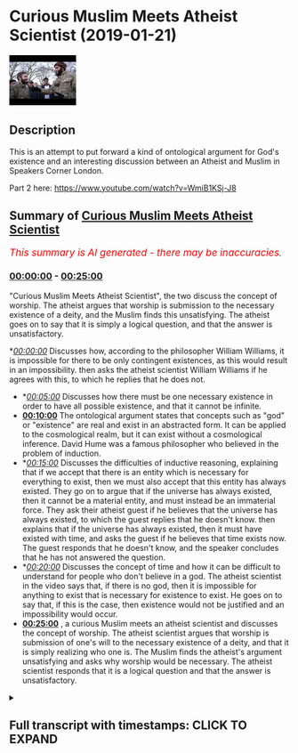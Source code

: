 # Curious Muslim Meets Atheist Scientist (2019-01-21)

![alt Curious Muslim Meets Atheist Scientist](37EY8TP7d3k.jpg "Curious Muslim Meets Atheist Scientist")

## Description

This is an attempt to put forward a kind of ontological argument for God's existence and an interesting discussion between an Atheist and  Muslim in Speakers Corner London. 

Part 2 here: https://www.youtube.com/watch?v=WmiB1KSj-J8

## Summary of [Curious Muslim Meets Atheist Scientist](https://www.youtube.com/watch?v=37EY8TP7d3k)


*<span style="color:red; font-size:125%">This summary is AI generated - there may be inaccuracies</span>. [](/)*

### [00:00:00](https://www.youtube.com/watch?v=37EY8TP7d3k&t=0) - [00:25:00](https://www.youtube.com/watch?v=37EY8TP7d3k&t=1500)

"Curious Muslim Meets Atheist Scientist", the two discuss the concept of worship. The atheist argues that worship is submission to the necessary existence of a deity, and the Muslim finds this unsatisfying. The atheist goes on to say that it is simply a logical question, and that the answer is unsatisfactory.

**[00:00:00](https://www.youtube.com/watch?v=37EY8TP7d3k&t=0)* Discusses how, according to the philosopher William Williams, it is impossible for there to be only contingent existences, as this would result in an impossibility.  then asks the atheist scientist William Williams if he agrees with this, to which he replies that he does not.
* **[00:05:00](https://www.youtube.com/watch?v=37EY8TP7d3k&t=300)* Discusses how there must be one necessary existence in order to have all possible existence, and that it cannot be infinite.
* **[00:10:00](https://www.youtube.com/watch?v=37EY8TP7d3k&t=600)** The ontological argument states that concepts such as "god" or "existence" are real and exist in an abstracted form. It can be applied to the cosmological realm, but it can exist without a cosmological inference. David Hume was a famous philosopher who believed in the problem of induction.
* **[00:15:00](https://www.youtube.com/watch?v=37EY8TP7d3k&t=900)* Discusses the difficulties of inductive reasoning, explaining that if we accept that there is an entity which is necessary for everything to exist, then we must also accept that this entity has always existed. They go on to argue that if the universe has always existed, then it cannot be a material entity, and must instead be an immaterial force. They ask their atheist guest if he believes that the universe has always existed, to which the guest replies that he doesn't know. then explains that if the universe has always existed, then it must have existed with time, and asks the guest if he believes that time exists now. The guest responds that he doesn't know, and the speaker concludes that he has not answered the question.
* **[00:20:00](https://www.youtube.com/watch?v=37EY8TP7d3k&t=1200)* Discusses the concept of time and how it can be difficult to understand for people who don't believe in a god. The atheist scientist in the video says that, if there is no god, then it is impossible for anything to exist that is necessary for existence to exist. He goes on to say that, if this is the case, then existence would not be justified and an impossibility would occur.
* **[00:25:00](https://www.youtube.com/watch?v=37EY8TP7d3k&t=1500)** , a curious Muslim meets an atheist scientist and discusses the concept of worship. The atheist scientist argues that worship is submission of one's will to the necessary existence of a deity, and that it is simply realizing who one is. The Muslim finds the atheist's argument unsatisfying and asks why worship would be necessary. The atheist scientist responds that it is a logical question and that the answer is unsatisfactory.

<details><summary><h2>Full transcript with timestamps: CLICK TO EXPAND</h2></summary>

[0:00:00](https://youtu.be/37EY8TP7d3k?t=0) so what's your background what's your  
[0:00:02](https://youtu.be/37EY8TP7d3k?t=2) name by the way yeah well uh william  
[0:00:04](https://youtu.be/37EY8TP7d3k?t=4) williams nice to meet you man all right  
[0:00:06](https://youtu.be/37EY8TP7d3k?t=6) so in this part of the world  
[0:00:07](https://youtu.be/37EY8TP7d3k?t=7) what's your background what do you  
[0:00:10](https://youtu.be/37EY8TP7d3k?t=10) believe i'm a biologist and i'm a  
[0:00:11](https://youtu.be/37EY8TP7d3k?t=11) skeptical i like him  
[0:00:13](https://youtu.be/37EY8TP7d3k?t=13) did you do biology  
[0:00:28](https://youtu.be/37EY8TP7d3k?t=28) that's the  
[0:00:32](https://youtu.be/37EY8TP7d3k?t=32) give me um a reason why you are  
[0:00:33](https://youtu.be/37EY8TP7d3k?t=33) fascinated with life because it's very  
[0:00:35](https://youtu.be/37EY8TP7d3k?t=35) difficult to explain  
[0:00:36](https://youtu.be/37EY8TP7d3k?t=36) are you from scotland yourself yeah the  
[0:00:39](https://youtu.be/37EY8TP7d3k?t=39) other side  
[0:00:40](https://youtu.be/37EY8TP7d3k?t=40) i am from scotland yes  
[0:00:51](https://youtu.be/37EY8TP7d3k?t=51) it's always interesting speaking to  
[0:00:52](https://youtu.be/37EY8TP7d3k?t=52) someone with expertise  
[0:01:08](https://youtu.be/37EY8TP7d3k?t=68) all right  
[0:01:15](https://youtu.be/37EY8TP7d3k?t=75) so william i want to ask you a question  
[0:01:19](https://youtu.be/37EY8TP7d3k?t=79) sure girlfriend what is your what's your  
[0:01:22](https://youtu.be/37EY8TP7d3k?t=82) thesis of how we got here not as  
[0:01:25](https://youtu.be/37EY8TP7d3k?t=85) biological entities  
[0:01:27](https://youtu.be/37EY8TP7d3k?t=87) but i'm speaking about the bigger  
[0:01:29](https://youtu.be/37EY8TP7d3k?t=89) picture what how do you explain it or  
[0:01:31](https://youtu.be/37EY8TP7d3k?t=91) what what's your  
[0:01:32](https://youtu.be/37EY8TP7d3k?t=92) understanding of it it's not it might  
[0:01:34](https://youtu.be/37EY8TP7d3k?t=94) not be as satisfying a conversation as  
[0:01:36](https://youtu.be/37EY8TP7d3k?t=96) you think it might be because  
[0:01:37](https://youtu.be/37EY8TP7d3k?t=97) generally my answer is i don't know  
[0:01:40](https://youtu.be/37EY8TP7d3k?t=100) which  
[0:01:40](https://youtu.be/37EY8TP7d3k?t=100) leaves a lot of people like [ __ ] that  
[0:01:41](https://youtu.be/37EY8TP7d3k?t=101) was a [ __ ] conversation  
[0:01:43](https://youtu.be/37EY8TP7d3k?t=103) let me ask you a question let me let me  
[0:01:45](https://youtu.be/37EY8TP7d3k?t=105) put forward  
[0:01:47](https://youtu.be/37EY8TP7d3k?t=107) a series of statements and it'll be very  
[0:01:50](https://youtu.be/37EY8TP7d3k?t=110) much  
[0:01:50](https://youtu.be/37EY8TP7d3k?t=110) straightforward statements okay i'm not  
[0:01:52](https://youtu.be/37EY8TP7d3k?t=112) going to and you tell me whether you  
[0:01:54](https://youtu.be/37EY8TP7d3k?t=114) agree or disagree  
[0:01:56](https://youtu.be/37EY8TP7d3k?t=116) i might not be able to do that i don't i  
[0:01:57](https://youtu.be/37EY8TP7d3k?t=117) don't like yes in those situations  
[0:01:59](https://youtu.be/37EY8TP7d3k?t=119) life is very complicated i don't know  
[0:02:00](https://youtu.be/37EY8TP7d3k?t=120) it's nothing about life i'm speaking  
[0:02:02](https://youtu.be/37EY8TP7d3k?t=122) about a bigger picture then we can go  
[0:02:03](https://youtu.be/37EY8TP7d3k?t=123) zoom into life yeah just tell me whether  
[0:02:05](https://youtu.be/37EY8TP7d3k?t=125) you agree or disagree  
[0:02:13](https://youtu.be/37EY8TP7d3k?t=133) there is no doubt that there is  
[0:02:16](https://youtu.be/37EY8TP7d3k?t=136) existence  
[0:02:18](https://youtu.be/37EY8TP7d3k?t=138) something exists okay something exists  
[0:02:22](https://youtu.be/37EY8TP7d3k?t=142) you agree proposition two  
[0:02:27](https://youtu.be/37EY8TP7d3k?t=147) that existence is divided into  
[0:02:31](https://youtu.be/37EY8TP7d3k?t=151) necessary and contingent now let me  
[0:02:33](https://youtu.be/37EY8TP7d3k?t=153) explain the terms let me define them  
[0:02:36](https://youtu.be/37EY8TP7d3k?t=156) a necessary existence is something  
[0:02:40](https://youtu.be/37EY8TP7d3k?t=160) which exists without depending upon  
[0:02:44](https://youtu.be/37EY8TP7d3k?t=164) something else  
[0:02:46](https://youtu.be/37EY8TP7d3k?t=166) a contingent existence is something  
[0:02:49](https://youtu.be/37EY8TP7d3k?t=169) which depends upon  
[0:02:50](https://youtu.be/37EY8TP7d3k?t=170) something else to exist moreover  
[0:02:53](https://youtu.be/37EY8TP7d3k?t=173) if you take it out of existence  
[0:02:56](https://youtu.be/37EY8TP7d3k?t=176) an impossibility will not occur  
[0:03:01](https://youtu.be/37EY8TP7d3k?t=181) do you agree with that no okay so  
[0:03:03](https://youtu.be/37EY8TP7d3k?t=183) explain why you don't agree with that  
[0:03:04](https://youtu.be/37EY8TP7d3k?t=184) it's a presupposition that you can't  
[0:03:06](https://youtu.be/37EY8TP7d3k?t=186) prove or just  
[0:03:08](https://youtu.be/37EY8TP7d3k?t=188) i believe it's possibly the easiest  
[0:03:10](https://youtu.be/37EY8TP7d3k?t=190) thing to prove  
[0:03:11](https://youtu.be/37EY8TP7d3k?t=191) how would you deliver all right there's  
[0:03:14](https://youtu.be/37EY8TP7d3k?t=194) two options  
[0:03:16](https://youtu.be/37EY8TP7d3k?t=196) there's three things possibly that could  
[0:03:18](https://youtu.be/37EY8TP7d3k?t=198) exist  
[0:03:19](https://youtu.be/37EY8TP7d3k?t=199) there are impossibilities which cannot  
[0:03:21](https://youtu.be/37EY8TP7d3k?t=201) exist like a squared circle  
[0:03:24](https://youtu.be/37EY8TP7d3k?t=204) can't exist agreed you have  
[0:03:27](https://youtu.be/37EY8TP7d3k?t=207) contingent things which are things which  
[0:03:30](https://youtu.be/37EY8TP7d3k?t=210) depend upon other things to exist  
[0:03:32](https://youtu.be/37EY8TP7d3k?t=212) like me and you you depend upon your  
[0:03:35](https://youtu.be/37EY8TP7d3k?t=215) parents i depend upon my parents to  
[0:03:38](https://youtu.be/37EY8TP7d3k?t=218) exist  
[0:03:39](https://youtu.be/37EY8TP7d3k?t=219) sure and there are things which  
[0:03:42](https://youtu.be/37EY8TP7d3k?t=222) don't depend upon anything to exist  
[0:03:44](https://youtu.be/37EY8TP7d3k?t=224) necessary existence  
[0:03:47](https://youtu.be/37EY8TP7d3k?t=227) would you agree that this is a fine  
[0:03:49](https://youtu.be/37EY8TP7d3k?t=229) classification  
[0:03:51](https://youtu.be/37EY8TP7d3k?t=231) no we don't know from my perspective we  
[0:03:53](https://youtu.be/37EY8TP7d3k?t=233) don't know the origin of the universe  
[0:03:54](https://youtu.be/37EY8TP7d3k?t=234) i haven't said nothing about the  
[0:03:55](https://youtu.be/37EY8TP7d3k?t=235) universe well things that exist have to  
[0:03:58](https://youtu.be/37EY8TP7d3k?t=238) exist somewhere  
[0:03:58](https://youtu.be/37EY8TP7d3k?t=238) no no look i've in my statement so far  
[0:04:01](https://youtu.be/37EY8TP7d3k?t=241) i've made  
[0:04:02](https://youtu.be/37EY8TP7d3k?t=242) zero mention of the universe i haven't  
[0:04:05](https://youtu.be/37EY8TP7d3k?t=245) said nothing about the universe  
[0:04:07](https://youtu.be/37EY8TP7d3k?t=247) yeah all right so far i have been  
[0:04:10](https://youtu.be/37EY8TP7d3k?t=250) speaking ontologically okay which means  
[0:04:13](https://youtu.be/37EY8TP7d3k?t=253) i've been speaking  
[0:04:14](https://youtu.be/37EY8TP7d3k?t=254) abstractly i've not been speaking  
[0:04:16](https://youtu.be/37EY8TP7d3k?t=256) cosmologically i've not been  
[0:04:18](https://youtu.be/37EY8TP7d3k?t=258) making mention of uh things of the  
[0:04:20](https://youtu.be/37EY8TP7d3k?t=260) universe  
[0:04:21](https://youtu.be/37EY8TP7d3k?t=261) right so let me tell you why  
[0:04:25](https://youtu.be/37EY8TP7d3k?t=265) it's impossible for there to be only  
[0:04:28](https://youtu.be/37EY8TP7d3k?t=268) contingent existences  
[0:04:31](https://youtu.be/37EY8TP7d3k?t=271) if there was only contingent existences  
[0:04:35](https://youtu.be/37EY8TP7d3k?t=275) we would not necessarily exist  
[0:04:40](https://youtu.be/37EY8TP7d3k?t=280) because it's impossible for there to be  
[0:04:43](https://youtu.be/37EY8TP7d3k?t=283) a series  
[0:04:44](https://youtu.be/37EY8TP7d3k?t=284) of dependent things that's an  
[0:04:48](https://youtu.be/37EY8TP7d3k?t=288) impossibility  
[0:04:50](https://youtu.be/37EY8TP7d3k?t=290) who knows let me no this is a  
[0:04:52](https://youtu.be/37EY8TP7d3k?t=292) mathematical thing right like you know  
[0:04:53](https://youtu.be/37EY8TP7d3k?t=293) you have mathematical sets  
[0:04:55](https://youtu.be/37EY8TP7d3k?t=295) yeah a set you have if you have a series  
[0:04:58](https://youtu.be/37EY8TP7d3k?t=298) of things  
[0:05:00](https://youtu.be/37EY8TP7d3k?t=300) which are all dependent upon something  
[0:05:03](https://youtu.be/37EY8TP7d3k?t=303) else  
[0:05:04](https://youtu.be/37EY8TP7d3k?t=304) you need something outside of that  
[0:05:06](https://youtu.be/37EY8TP7d3k?t=306) series which is independent  
[0:05:08](https://youtu.be/37EY8TP7d3k?t=308) in order to make those things  
[0:05:11](https://youtu.be/37EY8TP7d3k?t=311) uh exist existence would not be possible  
[0:05:15](https://youtu.be/37EY8TP7d3k?t=315) without a necessary existence  
[0:05:18](https://youtu.be/37EY8TP7d3k?t=318) maybe so no no it's not maybe this is  
[0:05:21](https://youtu.be/37EY8TP7d3k?t=321) yes or no because i'll tell you why  
[0:05:22](https://youtu.be/37EY8TP7d3k?t=322) for me it's not because i don't believe  
[0:05:24](https://youtu.be/37EY8TP7d3k?t=324) it i i don't believe like i say it might  
[0:05:26](https://youtu.be/37EY8TP7d3k?t=326) not be my  
[0:05:27](https://youtu.be/37EY8TP7d3k?t=327) main alternative it might not go the way  
[0:05:28](https://youtu.be/37EY8TP7d3k?t=328) you think well because i'm of the  
[0:05:30](https://youtu.be/37EY8TP7d3k?t=330) position that i don't believe  
[0:05:32](https://youtu.be/37EY8TP7d3k?t=332) in people knowing the truth i think  
[0:05:35](https://youtu.be/37EY8TP7d3k?t=335) that reality is much more complex than  
[0:05:37](https://youtu.be/37EY8TP7d3k?t=337) we can understand  
[0:05:38](https://youtu.be/37EY8TP7d3k?t=338) there's such things you can explore like  
[0:05:41](https://youtu.be/37EY8TP7d3k?t=341) different levels of spirituality higher  
[0:05:43](https://youtu.be/37EY8TP7d3k?t=343) levels of awareness  
[0:05:44](https://youtu.be/37EY8TP7d3k?t=344) altering your mind state with  
[0:05:45](https://youtu.be/37EY8TP7d3k?t=345) psychotropic chemicals seeing different  
[0:05:47](https://youtu.be/37EY8TP7d3k?t=347) places and realms which are talked about  
[0:05:49](https://youtu.be/37EY8TP7d3k?t=349) in many different belief systems in fact  
[0:05:51](https://youtu.be/37EY8TP7d3k?t=351) beings other entities other ways of  
[0:05:53](https://youtu.be/37EY8TP7d3k?t=353) living these things are  
[0:05:55](https://youtu.be/37EY8TP7d3k?t=355) i think far more complex than we can  
[0:05:57](https://youtu.be/37EY8TP7d3k?t=357) distill into like one book  
[0:05:59](https://youtu.be/37EY8TP7d3k?t=359) so that's my stance i mean we exist and  
[0:06:02](https://youtu.be/37EY8TP7d3k?t=362) that's  
[0:06:02](https://youtu.be/37EY8TP7d3k?t=362) that's fine for me okay no these are all  
[0:06:05](https://youtu.be/37EY8TP7d3k?t=365) cosmological  
[0:06:06](https://youtu.be/37EY8TP7d3k?t=366) realities yes i know i know i know where  
[0:06:08](https://youtu.be/37EY8TP7d3k?t=368) you're going i'm saying it's two plus  
[0:06:09](https://youtu.be/37EY8TP7d3k?t=369) two equals for me  
[0:06:10](https://youtu.be/37EY8TP7d3k?t=370) two plus two two plus two equals four  
[0:06:13](https://youtu.be/37EY8TP7d3k?t=373) it's not a cosmological reality it's  
[0:06:16](https://youtu.be/37EY8TP7d3k?t=376) something in the mind it's an  
[0:06:17](https://youtu.be/37EY8TP7d3k?t=377) abstraction  
[0:06:18](https://youtu.be/37EY8TP7d3k?t=378) it's an abstraction if you like yeah  
[0:06:20](https://youtu.be/37EY8TP7d3k?t=380) well i can say yes and then we can  
[0:06:21](https://youtu.be/37EY8TP7d3k?t=381) continue if you like but no  
[0:06:22](https://youtu.be/37EY8TP7d3k?t=382) is it not i mean can you prove them can  
[0:06:24](https://youtu.be/37EY8TP7d3k?t=384) you prove otherwise can you  
[0:06:26](https://youtu.be/37EY8TP7d3k?t=386) well let's let's say let's accept it and  
[0:06:28](https://youtu.be/37EY8TP7d3k?t=388) let's see where you go with it well  
[0:06:30](https://youtu.be/37EY8TP7d3k?t=390) i can tell you from as a matter of fact  
[0:06:32](https://youtu.be/37EY8TP7d3k?t=392) okay  
[0:06:35](https://youtu.be/37EY8TP7d3k?t=395) that no human being who is a philosopher  
[0:06:38](https://youtu.be/37EY8TP7d3k?t=398) from aristotle who wrote a book called  
[0:06:40](https://youtu.be/37EY8TP7d3k?t=400) the metaphysics  
[0:06:41](https://youtu.be/37EY8TP7d3k?t=401) up until bertrand russell who died very  
[0:06:43](https://youtu.be/37EY8TP7d3k?t=403) recently yeah  
[0:06:44](https://youtu.be/37EY8TP7d3k?t=404) who attempted to say logic and  
[0:06:46](https://youtu.be/37EY8TP7d3k?t=406) mathematics or the same thing  
[0:06:49](https://youtu.be/37EY8TP7d3k?t=409) can prove that mathematics for example  
[0:06:52](https://youtu.be/37EY8TP7d3k?t=412) is in the real world from a cosmological  
[0:06:55](https://youtu.be/37EY8TP7d3k?t=415) perspective  
[0:06:56](https://youtu.be/37EY8TP7d3k?t=416) it's an existence we agree that  
[0:06:58](https://youtu.be/37EY8TP7d3k?t=418) mathematics exists  
[0:07:00](https://youtu.be/37EY8TP7d3k?t=420) but it's not a cosmological one going  
[0:07:02](https://youtu.be/37EY8TP7d3k?t=422) back to what i was saying in the same  
[0:07:03](https://youtu.be/37EY8TP7d3k?t=423) way now  
[0:07:05](https://youtu.be/37EY8TP7d3k?t=425) contingency and which is possibility  
[0:07:08](https://youtu.be/37EY8TP7d3k?t=428) possible existence means if it's it's  
[0:07:10](https://youtu.be/37EY8TP7d3k?t=430) possible for you to have worn another  
[0:07:12](https://youtu.be/37EY8TP7d3k?t=432) jacket today  
[0:07:13](https://youtu.be/37EY8TP7d3k?t=433) yes it's possible for that jacket to  
[0:07:16](https://youtu.be/37EY8TP7d3k?t=436) have been another jacket  
[0:07:17](https://youtu.be/37EY8TP7d3k?t=437) but you copied him yeah yes but you've  
[0:07:19](https://youtu.be/37EY8TP7d3k?t=439) had to copy me  
[0:07:20](https://youtu.be/37EY8TP7d3k?t=440) no problem or maybe it's the opposite  
[0:07:22](https://youtu.be/37EY8TP7d3k?t=442) now here the point is i'm making is  
[0:07:24](https://youtu.be/37EY8TP7d3k?t=444) all i'm saying is that we can classify  
[0:07:27](https://youtu.be/37EY8TP7d3k?t=447) existing  
[0:07:28](https://youtu.be/37EY8TP7d3k?t=448) things into possible existence and  
[0:07:30](https://youtu.be/37EY8TP7d3k?t=450) necessary existence  
[0:07:32](https://youtu.be/37EY8TP7d3k?t=452) in other words if you take this thing  
[0:07:34](https://youtu.be/37EY8TP7d3k?t=454) out of existence nothing else would  
[0:07:36](https://youtu.be/37EY8TP7d3k?t=456) exist that's a necessary existence  
[0:07:38](https://youtu.be/37EY8TP7d3k?t=458) okay yeah all right perfect you agree  
[0:07:41](https://youtu.be/37EY8TP7d3k?t=461) more or less no problem but you see that  
[0:07:44](https://youtu.be/37EY8TP7d3k?t=464) you see the logic in that  
[0:07:45](https://youtu.be/37EY8TP7d3k?t=465) maybe so i'm not an expert in logic no  
[0:07:47](https://youtu.be/37EY8TP7d3k?t=467) problem but  
[0:07:48](https://youtu.be/37EY8TP7d3k?t=468) no the actual formalized logic no i've  
[0:07:50](https://youtu.be/37EY8TP7d3k?t=470) not seen logic  
[0:07:51](https://youtu.be/37EY8TP7d3k?t=471) it's necessary to study it to be able to  
[0:07:53](https://youtu.be/37EY8TP7d3k?t=473) talk about it effectively  
[0:07:55](https://youtu.be/37EY8TP7d3k?t=475) i think to be honest with you it's  
[0:07:56](https://youtu.be/37EY8TP7d3k?t=476) overrated in a sense because you have  
[0:07:58](https://youtu.be/37EY8TP7d3k?t=478) different kinds of logic you have  
[0:07:59](https://youtu.be/37EY8TP7d3k?t=479) predicate logic yeah propositional logic  
[0:08:01](https://youtu.be/37EY8TP7d3k?t=481) even if you do um what do you call it  
[0:08:03](https://youtu.be/37EY8TP7d3k?t=483) computer science you're going to do  
[0:08:04](https://youtu.be/37EY8TP7d3k?t=484) logic to some extent right  
[0:08:06](https://youtu.be/37EY8TP7d3k?t=486) it just requires you to put things  
[0:08:08](https://youtu.be/37EY8TP7d3k?t=488) together here all i'm saying is  
[0:08:10](https://youtu.be/37EY8TP7d3k?t=490) you cannot this is my statement you  
[0:08:13](https://youtu.be/37EY8TP7d3k?t=493) cannot have a series  
[0:08:14](https://youtu.be/37EY8TP7d3k?t=494) of dependent possible things  
[0:08:18](https://youtu.be/37EY8TP7d3k?t=498) you you have to have one thing outside  
[0:08:21](https://youtu.be/37EY8TP7d3k?t=501) of that series  
[0:08:23](https://youtu.be/37EY8TP7d3k?t=503) that allows all of those things to exist  
[0:08:25](https://youtu.be/37EY8TP7d3k?t=505) otherwise  
[0:08:27](https://youtu.be/37EY8TP7d3k?t=507) what does it depend upon right why can  
[0:08:30](https://youtu.be/37EY8TP7d3k?t=510) you not just say that  
[0:08:31](https://youtu.be/37EY8TP7d3k?t=511) something needed to create that also  
[0:08:34](https://youtu.be/37EY8TP7d3k?t=514) then then that thing that needed to  
[0:08:35](https://youtu.be/37EY8TP7d3k?t=515) create it  
[0:08:36](https://youtu.be/37EY8TP7d3k?t=516) is the necessary existence right can it  
[0:08:39](https://youtu.be/37EY8TP7d3k?t=519) not continue  
[0:08:40](https://youtu.be/37EY8TP7d3k?t=520) you know turtles all the way down what  
[0:08:42](https://youtu.be/37EY8TP7d3k?t=522) into infinity  
[0:08:43](https://youtu.be/37EY8TP7d3k?t=523) so infinity in terms of number or in  
[0:08:45](https://youtu.be/37EY8TP7d3k?t=525) terms of quantity  
[0:08:47](https://youtu.be/37EY8TP7d3k?t=527) does it matter right actual infinity or  
[0:08:50](https://youtu.be/37EY8TP7d3k?t=530) what kind of potential infinity what  
[0:08:51](https://youtu.be/37EY8TP7d3k?t=531) kind of infinite are we talking about  
[0:08:52](https://youtu.be/37EY8TP7d3k?t=532) here  
[0:08:53](https://youtu.be/37EY8TP7d3k?t=533) i don't know yeah okay so no problem if  
[0:08:54](https://youtu.be/37EY8TP7d3k?t=534) you say it's infinity if the series  
[0:08:57](https://youtu.be/37EY8TP7d3k?t=537) is an infinite series first and foremost  
[0:08:59](https://youtu.be/37EY8TP7d3k?t=539) it's impossible to have an infinite  
[0:09:00](https://youtu.be/37EY8TP7d3k?t=540) series  
[0:09:01](https://youtu.be/37EY8TP7d3k?t=541) yeah the reason why is because if you  
[0:09:03](https://youtu.be/37EY8TP7d3k?t=543) have an infinite series and you have  
[0:09:04](https://youtu.be/37EY8TP7d3k?t=544) something  
[0:09:05](https://youtu.be/37EY8TP7d3k?t=545) added to it it will contradict its  
[0:09:07](https://youtu.be/37EY8TP7d3k?t=547) infinite  
[0:09:08](https://youtu.be/37EY8TP7d3k?t=548) infinity right i don't know i think a  
[0:09:10](https://youtu.be/37EY8TP7d3k?t=550) series  
[0:09:11](https://youtu.be/37EY8TP7d3k?t=551) a series is by its nature bound  
[0:09:15](https://youtu.be/37EY8TP7d3k?t=555) by what it's bound by the fact that it's  
[0:09:17](https://youtu.be/37EY8TP7d3k?t=557) a series  
[0:09:18](https://youtu.be/37EY8TP7d3k?t=558) so if you put something into it or if  
[0:09:20](https://youtu.be/37EY8TP7d3k?t=560) you take something out of it it will  
[0:09:21](https://youtu.be/37EY8TP7d3k?t=561) contradict its infinity but let's just  
[0:09:22](https://youtu.be/37EY8TP7d3k?t=562) say  
[0:09:23](https://youtu.be/37EY8TP7d3k?t=563) well we can keep going because yeah  
[0:09:24](https://youtu.be/37EY8TP7d3k?t=564) right so there's a necessary existence  
[0:09:26](https://youtu.be/37EY8TP7d3k?t=566) yeah  
[0:09:27](https://youtu.be/37EY8TP7d3k?t=567) okay okay so everything depends upon  
[0:09:29](https://youtu.be/37EY8TP7d3k?t=569) this and it depends upon nothing  
[0:09:31](https://youtu.be/37EY8TP7d3k?t=571) you can you can tell me that okay no  
[0:09:33](https://youtu.be/37EY8TP7d3k?t=573) problem now  
[0:09:34](https://youtu.be/37EY8TP7d3k?t=574) if we agree that there's a necessary  
[0:09:36](https://youtu.be/37EY8TP7d3k?t=576) existence which everything depends upon  
[0:09:38](https://youtu.be/37EY8TP7d3k?t=578) and it depends upon nothing  
[0:09:41](https://youtu.be/37EY8TP7d3k?t=581) can you have more than one necessary  
[0:09:42](https://youtu.be/37EY8TP7d3k?t=582) existence  
[0:09:44](https://youtu.be/37EY8TP7d3k?t=584) i don't know it's impossible to have  
[0:09:46](https://youtu.be/37EY8TP7d3k?t=586) more than one necessary existence  
[0:09:47](https://youtu.be/37EY8TP7d3k?t=587) because one of them will have to depend  
[0:09:48](https://youtu.be/37EY8TP7d3k?t=588) upon  
[0:09:49](https://youtu.be/37EY8TP7d3k?t=589) the other one so by nature there will  
[0:09:52](https://youtu.be/37EY8TP7d3k?t=592) only be one necessary existence  
[0:09:56](https://youtu.be/37EY8TP7d3k?t=596) correct okay all right so we talked  
[0:09:58](https://youtu.be/37EY8TP7d3k?t=598) about the fact that there must be  
[0:09:59](https://youtu.be/37EY8TP7d3k?t=599) logically speaking even on an  
[0:10:01](https://youtu.be/37EY8TP7d3k?t=601) ontological level  
[0:10:02](https://youtu.be/37EY8TP7d3k?t=602) just using abstraction there must be a  
[0:10:04](https://youtu.be/37EY8TP7d3k?t=604) necessary existence which everything  
[0:10:06](https://youtu.be/37EY8TP7d3k?t=606) depends upon and it depends upon nothing  
[0:10:08](https://youtu.be/37EY8TP7d3k?t=608) it must be one and it also must be  
[0:10:10](https://youtu.be/37EY8TP7d3k?t=610) unique  
[0:10:12](https://youtu.be/37EY8TP7d3k?t=612) do you know why it must be unique  
[0:10:15](https://youtu.be/37EY8TP7d3k?t=615) because  
[0:10:15](https://youtu.be/37EY8TP7d3k?t=615) had it had something for example if it  
[0:10:17](https://youtu.be/37EY8TP7d3k?t=617) was a composite  
[0:10:19](https://youtu.be/37EY8TP7d3k?t=619) if it was a configured entity  
[0:10:23](https://youtu.be/37EY8TP7d3k?t=623) of many different parts then it would  
[0:10:25](https://youtu.be/37EY8TP7d3k?t=625) depend depend upon its  
[0:10:26](https://youtu.be/37EY8TP7d3k?t=626) parts for its existence for example like  
[0:10:28](https://youtu.be/37EY8TP7d3k?t=628) yourself right you are  
[0:10:30](https://youtu.be/37EY8TP7d3k?t=630) a human being i'm a human being i have  
[0:10:32](https://youtu.be/37EY8TP7d3k?t=632) many different limbs  
[0:10:33](https://youtu.be/37EY8TP7d3k?t=633) yeah and parts and without those limbs  
[0:10:36](https://youtu.be/37EY8TP7d3k?t=636) and parts i couldn't exist  
[0:10:38](https://youtu.be/37EY8TP7d3k?t=638) so in essence i depend upon my parts to  
[0:10:41](https://youtu.be/37EY8TP7d3k?t=641) exist at least physically  
[0:10:42](https://youtu.be/37EY8TP7d3k?t=642) right so it must be something which is  
[0:10:44](https://youtu.be/37EY8TP7d3k?t=644) doesn't have any parts  
[0:10:49](https://youtu.be/37EY8TP7d3k?t=649) right it's not a competition i don't  
[0:10:51](https://youtu.be/37EY8TP7d3k?t=651) even the interesting thing is i don't  
[0:10:52](https://youtu.be/37EY8TP7d3k?t=652) mind  
[0:10:53](https://youtu.be/37EY8TP7d3k?t=653) okay no you know what i mean all of this  
[0:10:54](https://youtu.be/37EY8TP7d3k?t=654) stuff it actually doesn't it doesn't  
[0:10:56](https://youtu.be/37EY8TP7d3k?t=656) affect me it doesn't affect me that much  
[0:10:57](https://youtu.be/37EY8TP7d3k?t=657) no it does affect you and i'll tell you  
[0:10:59](https://youtu.be/37EY8TP7d3k?t=659) why tell me why  
[0:11:01](https://youtu.be/37EY8TP7d3k?t=661) because if we accept all the premises  
[0:11:03](https://youtu.be/37EY8TP7d3k?t=663) that i put forward  
[0:11:04](https://youtu.be/37EY8TP7d3k?t=664) then in effect what you've done  
[0:11:08](https://youtu.be/37EY8TP7d3k?t=668) one more thing i'll say to you is right  
[0:11:11](https://youtu.be/37EY8TP7d3k?t=671) that thing  
[0:11:13](https://youtu.be/37EY8TP7d3k?t=673) if we agree with the fact that there is  
[0:11:15](https://youtu.be/37EY8TP7d3k?t=675) time yes  
[0:11:17](https://youtu.be/37EY8TP7d3k?t=677) there cannot be something which precedes  
[0:11:19](https://youtu.be/37EY8TP7d3k?t=679) it  
[0:11:22](https://youtu.be/37EY8TP7d3k?t=682) right okay because then it would in  
[0:11:24](https://youtu.be/37EY8TP7d3k?t=684) effect either be contingent on that  
[0:11:26](https://youtu.be/37EY8TP7d3k?t=686) thing dependent on it  
[0:11:28](https://youtu.be/37EY8TP7d3k?t=688) or it would depe it would uh be caused  
[0:11:31](https://youtu.be/37EY8TP7d3k?t=691) by it  
[0:11:32](https://youtu.be/37EY8TP7d3k?t=692) if we believe in causation obviously  
[0:11:33](https://youtu.be/37EY8TP7d3k?t=693) david whom you're scottish didn't  
[0:11:34](https://youtu.be/37EY8TP7d3k?t=694) believe in he had some issues with  
[0:11:36](https://youtu.be/37EY8TP7d3k?t=696) causation so i'm not even using that  
[0:11:37](https://youtu.be/37EY8TP7d3k?t=697) word right now  
[0:11:40](https://youtu.be/37EY8TP7d3k?t=700) okay so here i want to shake your hand  
[0:11:43](https://youtu.be/37EY8TP7d3k?t=703) you said you're an agnostic  
[0:11:44](https://youtu.be/37EY8TP7d3k?t=704) no i didn't a skeptic okay so what do  
[0:11:47](https://youtu.be/37EY8TP7d3k?t=707) you believe do you believe in god  
[0:11:49](https://youtu.be/37EY8TP7d3k?t=709) it depends what you mean by god i mean  
[0:11:52](https://youtu.be/37EY8TP7d3k?t=712) the necessary existence one  
[0:11:53](https://youtu.be/37EY8TP7d3k?t=713) independent well right you're trying to  
[0:11:56](https://youtu.be/37EY8TP7d3k?t=716) put me into a position where i have to  
[0:11:57](https://youtu.be/37EY8TP7d3k?t=717) say yes  
[0:11:58](https://youtu.be/37EY8TP7d3k?t=718) well no i don't need to pay you to  
[0:11:59](https://youtu.be/37EY8TP7d3k?t=719) anything i've just done i've just i've  
[0:12:01](https://youtu.be/37EY8TP7d3k?t=721) just done discursive short explication  
[0:12:03](https://youtu.be/37EY8TP7d3k?t=723) ever so yeah it's your explanation that  
[0:12:07](https://youtu.be/37EY8TP7d3k?t=727) i would like  
[0:12:07](https://youtu.be/37EY8TP7d3k?t=727) um yeah so what is god to you god is all  
[0:12:10](https://youtu.be/37EY8TP7d3k?t=730) those things we talked about because in  
[0:12:12](https://youtu.be/37EY8TP7d3k?t=732) the quran it says  
[0:12:13](https://youtu.be/37EY8TP7d3k?t=733) say he is god one and only okay so it's  
[0:12:16](https://youtu.be/37EY8TP7d3k?t=736) allah the one that everything depends  
[0:12:18](https://youtu.be/37EY8TP7d3k?t=738) upon and he depends upon nothing right  
[0:12:20](https://youtu.be/37EY8TP7d3k?t=740) la miele is well emulated he doesn't  
[0:12:21](https://youtu.be/37EY8TP7d3k?t=741) have any children nor was he a child of  
[0:12:23](https://youtu.be/37EY8TP7d3k?t=743) anything  
[0:12:23](https://youtu.be/37EY8TP7d3k?t=743) which shows that there was nothing that  
[0:12:24](https://youtu.be/37EY8TP7d3k?t=744) preceded him  
[0:12:27](https://youtu.be/37EY8TP7d3k?t=747) completely unique right so the things  
[0:12:29](https://youtu.be/37EY8TP7d3k?t=749) that we said are necessary for a god to  
[0:12:31](https://youtu.be/37EY8TP7d3k?t=751) be a god  
[0:12:32](https://youtu.be/37EY8TP7d3k?t=752) are in the things that we've  
[0:12:33](https://youtu.be/37EY8TP7d3k?t=753) rationalized are in fact in place  
[0:12:36](https://youtu.be/37EY8TP7d3k?t=756) okay so therefore does this make sense  
[0:12:38](https://youtu.be/37EY8TP7d3k?t=758) to you rationally no i know where you're  
[0:12:40](https://youtu.be/37EY8TP7d3k?t=760) going  
[0:12:40](https://youtu.be/37EY8TP7d3k?t=760) sure right so it can't be for example a  
[0:12:42](https://youtu.be/37EY8TP7d3k?t=762) plethora of gods  
[0:12:45](https://youtu.be/37EY8TP7d3k?t=765) because there'll be there'll be no no  
[0:12:47](https://youtu.be/37EY8TP7d3k?t=767) definitely not i mean  
[0:12:48](https://youtu.be/37EY8TP7d3k?t=768) i i don't necessarily agree with the  
[0:12:49](https://youtu.be/37EY8TP7d3k?t=769) star so oh we did agree with this  
[0:12:51](https://youtu.be/37EY8TP7d3k?t=771) thought  
[0:12:52](https://youtu.be/37EY8TP7d3k?t=772) we have to be honest here no we don't we  
[0:12:54](https://youtu.be/37EY8TP7d3k?t=774) don't have to be honest  
[0:12:56](https://youtu.be/37EY8TP7d3k?t=776) sorry sir no no no we do it's good to be  
[0:12:58](https://youtu.be/37EY8TP7d3k?t=778) honest but  
[0:12:59](https://youtu.be/37EY8TP7d3k?t=779) it's hard to be honest when you don't  
[0:13:01](https://youtu.be/37EY8TP7d3k?t=781) know all the troops of the universe  
[0:13:02](https://youtu.be/37EY8TP7d3k?t=782) which none of us do  
[0:13:03](https://youtu.be/37EY8TP7d3k?t=783) we're not talking about the universe  
[0:13:04](https://youtu.be/37EY8TP7d3k?t=784) well i am do you know why we're not  
[0:13:06](https://youtu.be/37EY8TP7d3k?t=786) talking about the universe when i say  
[0:13:07](https://youtu.be/37EY8TP7d3k?t=787) that i mean existence existence that we  
[0:13:09](https://youtu.be/37EY8TP7d3k?t=789) can comprehend which is what we've been  
[0:13:10](https://youtu.be/37EY8TP7d3k?t=790) doing and discussion of logic  
[0:13:12](https://youtu.be/37EY8TP7d3k?t=792) let me explain to you something right  
[0:13:14](https://youtu.be/37EY8TP7d3k?t=794) this is an ontological argument  
[0:13:17](https://youtu.be/37EY8TP7d3k?t=797) an ontological argument means just like  
[0:13:19](https://youtu.be/37EY8TP7d3k?t=799) mathematics right  
[0:13:20](https://youtu.be/37EY8TP7d3k?t=800) it's something which resides in the  
[0:13:22](https://youtu.be/37EY8TP7d3k?t=802) mental  
[0:13:23](https://youtu.be/37EY8TP7d3k?t=803) abstracted realm we can easily transfer  
[0:13:26](https://youtu.be/37EY8TP7d3k?t=806) it to the cosmological realm easily  
[0:13:29](https://youtu.be/37EY8TP7d3k?t=809) right  
[0:13:30](https://youtu.be/37EY8TP7d3k?t=810) and it can be applicable in the  
[0:13:31](https://youtu.be/37EY8TP7d3k?t=811) cosmological realm but it can exist  
[0:13:34](https://youtu.be/37EY8TP7d3k?t=814) without a cosmological inference  
[0:13:36](https://youtu.be/37EY8TP7d3k?t=816) sure an idea yes an idea just like  
[0:13:39](https://youtu.be/37EY8TP7d3k?t=819) mathematics but a real one just like  
[0:13:41](https://youtu.be/37EY8TP7d3k?t=821) mathematics  
[0:13:42](https://youtu.be/37EY8TP7d3k?t=822) yeah so having abstract mathematics yeah  
[0:13:45](https://youtu.be/37EY8TP7d3k?t=825) abstract mathematics is real is it not  
[0:13:49](https://youtu.be/37EY8TP7d3k?t=829) i'm not an expert but i've heard some  
[0:13:51](https://youtu.be/37EY8TP7d3k?t=831) interesting things about that right no  
[0:13:52](https://youtu.be/37EY8TP7d3k?t=832) no one will tell you that i mean you're  
[0:13:53](https://youtu.be/37EY8TP7d3k?t=833) not going to tell me that maths is not  
[0:13:55](https://youtu.be/37EY8TP7d3k?t=835) real  
[0:13:56](https://youtu.be/37EY8TP7d3k?t=836) no that's not what i'm saying same thing  
[0:13:57](https://youtu.be/37EY8TP7d3k?t=837) is because let me tell you something  
[0:13:58](https://youtu.be/37EY8TP7d3k?t=838) right scientif the scientific method  
[0:14:00](https://youtu.be/37EY8TP7d3k?t=840) you're biologists what is it based upon  
[0:14:05](https://youtu.be/37EY8TP7d3k?t=845) you know it's based on the philosophy of  
[0:14:07](https://youtu.be/37EY8TP7d3k?t=847) science  
[0:14:08](https://youtu.be/37EY8TP7d3k?t=848) and the philosophy of science are  
[0:14:09](https://youtu.be/37EY8TP7d3k?t=849) metaphysical non-tangible  
[0:14:12](https://youtu.be/37EY8TP7d3k?t=852) principles of logic and so they are  
[0:14:15](https://youtu.be/37EY8TP7d3k?t=855) abstractions  
[0:14:18](https://youtu.be/37EY8TP7d3k?t=858) cool so the whole of science is based on  
[0:14:20](https://youtu.be/37EY8TP7d3k?t=860) abstractions  
[0:14:21](https://youtu.be/37EY8TP7d3k?t=861) if it wasn't if abstractions were any  
[0:14:23](https://youtu.be/37EY8TP7d3k?t=863) less than cosm cosmology  
[0:14:25](https://youtu.be/37EY8TP7d3k?t=865) then surely they should be underpinned  
[0:14:26](https://youtu.be/37EY8TP7d3k?t=866) by it right well the opposite is true  
[0:14:28](https://youtu.be/37EY8TP7d3k?t=868) okay let's keep going so no i'm just  
[0:14:30](https://youtu.be/37EY8TP7d3k?t=870) telling you the epistemic way  
[0:14:32](https://youtu.be/37EY8TP7d3k?t=872) of ontological reasoning can sometimes  
[0:14:35](https://youtu.be/37EY8TP7d3k?t=875) supersede that of cosmological reasoning  
[0:14:38](https://youtu.be/37EY8TP7d3k?t=878) you're scottish obviously david hume  
[0:14:40](https://youtu.be/37EY8TP7d3k?t=880) believed in the problem of induction  
[0:14:42](https://youtu.be/37EY8TP7d3k?t=882) he talked about the swans and all these  
[0:14:44](https://youtu.be/37EY8TP7d3k?t=884) things right i've never read you  
[0:14:46](https://youtu.be/37EY8TP7d3k?t=886) you should man he's one of your main  
[0:14:47](https://youtu.be/37EY8TP7d3k?t=887) guys  
[0:14:49](https://youtu.be/37EY8TP7d3k?t=889) yes but he's actually the probably the  
[0:14:51](https://youtu.be/37EY8TP7d3k?t=891) greatest scottish philosopher of all  
[0:14:53](https://youtu.be/37EY8TP7d3k?t=893) time  
[0:14:53](https://youtu.be/37EY8TP7d3k?t=893) yes and maybe i'm making any  
[0:14:56](https://youtu.be/37EY8TP7d3k?t=896) whatever but what i'm saying is that  
[0:14:59](https://youtu.be/37EY8TP7d3k?t=899) there are problems with  
[0:15:00](https://youtu.be/37EY8TP7d3k?t=900) science has inductive problems right or  
[0:15:02](https://youtu.be/37EY8TP7d3k?t=902) limitations i should say yeah  
[0:15:04](https://youtu.be/37EY8TP7d3k?t=904) the inductive problem so  
[0:15:07](https://youtu.be/37EY8TP7d3k?t=907) having said that if we agree that there  
[0:15:10](https://youtu.be/37EY8TP7d3k?t=910) is an entity which is necessary which  
[0:15:12](https://youtu.be/37EY8TP7d3k?t=912) everything exists  
[0:15:13](https://youtu.be/37EY8TP7d3k?t=913) which everything depends upon which if  
[0:15:14](https://youtu.be/37EY8TP7d3k?t=914) you take it out of creation nothing  
[0:15:16](https://youtu.be/37EY8TP7d3k?t=916) would exist  
[0:15:16](https://youtu.be/37EY8TP7d3k?t=916) an impossibility would occur that is one  
[0:15:20](https://youtu.be/37EY8TP7d3k?t=920) and that nothing came before if you do  
[0:15:22](https://youtu.be/37EY8TP7d3k?t=922) believe in time  
[0:15:25](https://youtu.be/37EY8TP7d3k?t=925) then what we should say there for is  
[0:15:27](https://youtu.be/37EY8TP7d3k?t=927) that you're no longer  
[0:15:30](https://youtu.be/37EY8TP7d3k?t=930) that much of a skeptic are you because  
[0:15:32](https://youtu.be/37EY8TP7d3k?t=932) you've actually taken on board the  
[0:15:34](https://youtu.be/37EY8TP7d3k?t=934) religious notion  
[0:15:35](https://youtu.be/37EY8TP7d3k?t=935) well really it really depends because  
[0:15:38](https://youtu.be/37EY8TP7d3k?t=938) we've yet we've yet to get into the  
[0:15:40](https://youtu.be/37EY8TP7d3k?t=940) specifics all right so in the quran  
[0:15:43](https://youtu.be/37EY8TP7d3k?t=943) in the quran right these are the four  
[0:15:45](https://youtu.be/37EY8TP7d3k?t=945) parameters in that  
[0:15:46](https://youtu.be/37EY8TP7d3k?t=946) chapter right that he is god one and  
[0:15:49](https://youtu.be/37EY8TP7d3k?t=949) only  
[0:15:50](https://youtu.be/37EY8TP7d3k?t=950) the eternally besought of all meaning  
[0:15:51](https://youtu.be/37EY8TP7d3k?t=951) the independent  
[0:15:53](https://youtu.be/37EY8TP7d3k?t=953) he has he has no children nor is he  
[0:15:56](https://youtu.be/37EY8TP7d3k?t=956) given the children  
[0:15:57](https://youtu.be/37EY8TP7d3k?t=957) and there's nothing like him is unique  
[0:15:59](https://youtu.be/37EY8TP7d3k?t=959) now having said this  
[0:16:00](https://youtu.be/37EY8TP7d3k?t=960) these are four parameters  
[0:16:04](https://youtu.be/37EY8TP7d3k?t=964) that excludes trinitarianism because we  
[0:16:07](https://youtu.be/37EY8TP7d3k?t=967) have the father as god the son of god  
[0:16:08](https://youtu.be/37EY8TP7d3k?t=968) the holy spirit is god excludes it  
[0:16:10](https://youtu.be/37EY8TP7d3k?t=970) completely  
[0:16:11](https://youtu.be/37EY8TP7d3k?t=971) because we said there cannot be more  
[0:16:12](https://youtu.be/37EY8TP7d3k?t=972) than one necessary existence  
[0:16:14](https://youtu.be/37EY8TP7d3k?t=974) so if we exclude trinitarianism and  
[0:16:16](https://youtu.be/37EY8TP7d3k?t=976) polytheism by extension  
[0:16:18](https://youtu.be/37EY8TP7d3k?t=978) we've gotten rid of two major religions  
[0:16:19](https://youtu.be/37EY8TP7d3k?t=979) in the world which is hinduism  
[0:16:22](https://youtu.be/37EY8TP7d3k?t=982) or one understanding of hinduism one  
[0:16:24](https://youtu.be/37EY8TP7d3k?t=984) understanding of it and  
[0:16:26](https://youtu.be/37EY8TP7d3k?t=986) christianity right so we we ask the  
[0:16:29](https://youtu.be/37EY8TP7d3k?t=989) question now  
[0:16:31](https://youtu.be/37EY8TP7d3k?t=991) if this is more reasonable in an  
[0:16:33](https://youtu.be/37EY8TP7d3k?t=993) inference than the atheistic one  
[0:16:37](https://youtu.be/37EY8TP7d3k?t=997) what does this unnecessary existence  
[0:16:41](https://youtu.be/37EY8TP7d3k?t=1001) want from us biological entities in the  
[0:16:44](https://youtu.be/37EY8TP7d3k?t=1004) world is there a connection between  
[0:16:45](https://youtu.be/37EY8TP7d3k?t=1005) questions that's a very good question is  
[0:16:47](https://youtu.be/37EY8TP7d3k?t=1007) there a connection between us  
[0:16:49](https://youtu.be/37EY8TP7d3k?t=1009) and this necessary existence why would  
[0:16:51](https://youtu.be/37EY8TP7d3k?t=1011) there be  
[0:16:52](https://youtu.be/37EY8TP7d3k?t=1012) well we know for a fact we know from  
[0:16:54](https://youtu.be/37EY8TP7d3k?t=1014) reasonable discursive reasoning  
[0:16:56](https://youtu.be/37EY8TP7d3k?t=1016) that there must be at least one kind of  
[0:16:59](https://youtu.be/37EY8TP7d3k?t=1019) relationship the fact that he gave us  
[0:17:02](https://youtu.be/37EY8TP7d3k?t=1022) existence  
[0:17:03](https://youtu.be/37EY8TP7d3k?t=1023) or it gave us existence yeah if it gave  
[0:17:06](https://youtu.be/37EY8TP7d3k?t=1026) us existence  
[0:17:08](https://youtu.be/37EY8TP7d3k?t=1028) if it gave us existence then there was a  
[0:17:10](https://youtu.be/37EY8TP7d3k?t=1030) relationship of  
[0:17:12](https://youtu.be/37EY8TP7d3k?t=1032) giving existence that's one thing yes  
[0:17:17](https://youtu.be/37EY8TP7d3k?t=1037) so that's definitely there could it be a  
[0:17:20](https://youtu.be/37EY8TP7d3k?t=1040) natural force that gave existence  
[0:17:22](https://youtu.be/37EY8TP7d3k?t=1042) by being a natural force it's impossible  
[0:17:24](https://youtu.be/37EY8TP7d3k?t=1044) for it to be a consciousness  
[0:17:25](https://youtu.be/37EY8TP7d3k?t=1045) to this entity and purpose when we don't  
[0:17:28](https://youtu.be/37EY8TP7d3k?t=1048) i don't see a  
[0:17:29](https://youtu.be/37EY8TP7d3k?t=1049) logical reason that it would have a  
[0:17:31](https://youtu.be/37EY8TP7d3k?t=1051) purpose to doing it it could be a  
[0:17:32](https://youtu.be/37EY8TP7d3k?t=1052) natural force  
[0:17:33](https://youtu.be/37EY8TP7d3k?t=1053) the natural forces really can observe  
[0:17:35](https://youtu.be/37EY8TP7d3k?t=1055) maybe it's mirrored  
[0:17:37](https://youtu.be/37EY8TP7d3k?t=1057) it can't be it cannot be material and  
[0:17:39](https://youtu.be/37EY8TP7d3k?t=1059) i'll tell you why it cannot be natural  
[0:17:41](https://youtu.be/37EY8TP7d3k?t=1061) it must be immaterial well it's made of  
[0:17:44](https://youtu.be/37EY8TP7d3k?t=1064) something you know no no it can't be in  
[0:17:46](https://youtu.be/37EY8TP7d3k?t=1066) fact that's one thing  
[0:17:47](https://youtu.be/37EY8TP7d3k?t=1067) logically it cannot be a material entity  
[0:17:49](https://youtu.be/37EY8TP7d3k?t=1069) i'll tell you why  
[0:17:51](https://youtu.be/37EY8TP7d3k?t=1071) everything which is a material entity is  
[0:17:53](https://youtu.be/37EY8TP7d3k?t=1073) a composite configuration  
[0:17:55](https://youtu.be/37EY8TP7d3k?t=1075) and as we discussed a composite  
[0:17:56](https://youtu.be/37EY8TP7d3k?t=1076) configuration is dependent upon its  
[0:17:58](https://youtu.be/37EY8TP7d3k?t=1078) constituent parts  
[0:18:00](https://youtu.be/37EY8TP7d3k?t=1080) if something is dependent upon its  
[0:18:02](https://youtu.be/37EY8TP7d3k?t=1082) constituent parts to exist  
[0:18:03](https://youtu.be/37EY8TP7d3k?t=1083) it must be dependent and if it's  
[0:18:05](https://youtu.be/37EY8TP7d3k?t=1085) dependent it can't be necessary  
[0:18:07](https://youtu.be/37EY8TP7d3k?t=1087) right no i understand what you're saying  
[0:18:08](https://youtu.be/37EY8TP7d3k?t=1088) right perfect i just like deeper  
[0:18:10](https://youtu.be/37EY8TP7d3k?t=1090) therefore it cannot be material i didn't  
[0:18:12](https://youtu.be/37EY8TP7d3k?t=1092) necessarily say material  
[0:18:14](https://youtu.be/37EY8TP7d3k?t=1094) well natural natural force what do we  
[0:18:16](https://youtu.be/37EY8TP7d3k?t=1096) mean by natural well  
[0:18:17](https://youtu.be/37EY8TP7d3k?t=1097) like well both of us here are not  
[0:18:19](https://youtu.be/37EY8TP7d3k?t=1099) experts in the cutting edge of  
[0:18:21](https://youtu.be/37EY8TP7d3k?t=1101) like particle physics right so we don't  
[0:18:23](https://youtu.be/37EY8TP7d3k?t=1103) know all that there is  
[0:18:25](https://youtu.be/37EY8TP7d3k?t=1105) we're discovering more things every day  
[0:18:27](https://youtu.be/37EY8TP7d3k?t=1107) physics is apart from this um  
[0:18:28](https://youtu.be/37EY8TP7d3k?t=1108) this this discussion here conveniently  
[0:18:30](https://youtu.be/37EY8TP7d3k?t=1110) oh it can be if you want it to be well  
[0:18:31](https://youtu.be/37EY8TP7d3k?t=1111) why not  
[0:18:32](https://youtu.be/37EY8TP7d3k?t=1112) well we can bring it in but what i'm  
[0:18:33](https://youtu.be/37EY8TP7d3k?t=1113) saying is we can have this discussion  
[0:18:35](https://youtu.be/37EY8TP7d3k?t=1115) without having a cosmological inference  
[0:18:36](https://youtu.be/37EY8TP7d3k?t=1116) that's how  
[0:18:37](https://youtu.be/37EY8TP7d3k?t=1117) that's how deep it is this is almost as  
[0:18:39](https://youtu.be/37EY8TP7d3k?t=1119) if it's a mathematical discussion  
[0:18:40](https://youtu.be/37EY8TP7d3k?t=1120) why not why not be all-inclusive we can  
[0:18:43](https://youtu.be/37EY8TP7d3k?t=1123) if you want it i would prefer it makes  
[0:18:45](https://youtu.be/37EY8TP7d3k?t=1125) more sense so but  
[0:18:46](https://youtu.be/37EY8TP7d3k?t=1126) we have already from first principles  
[0:18:47](https://youtu.be/37EY8TP7d3k?t=1127) agreed that that it makes sense  
[0:18:50](https://youtu.be/37EY8TP7d3k?t=1130) from this ontological on this  
[0:18:52](https://youtu.be/37EY8TP7d3k?t=1132) ontological level i haven't agreed  
[0:18:54](https://youtu.be/37EY8TP7d3k?t=1134) the universe could have always existed  
[0:18:56](https://youtu.be/37EY8TP7d3k?t=1136) i've said nothing about the universe  
[0:18:57](https://youtu.be/37EY8TP7d3k?t=1137) always existing  
[0:18:58](https://youtu.be/37EY8TP7d3k?t=1138) come on you need something let's go with  
[0:19:00](https://youtu.be/37EY8TP7d3k?t=1140) that we've talked about ontology  
[0:19:02](https://youtu.be/37EY8TP7d3k?t=1142) existence could have always existed no  
[0:19:03](https://youtu.be/37EY8TP7d3k?t=1143) problem doesn't need to have a star  
[0:19:04](https://youtu.be/37EY8TP7d3k?t=1144) do you believe that the universe always  
[0:19:06](https://youtu.be/37EY8TP7d3k?t=1146) existed i have no idea  
[0:19:08](https://youtu.be/37EY8TP7d3k?t=1148) i have absolutely no idea look no idea  
[0:19:10](https://youtu.be/37EY8TP7d3k?t=1150) you're a clever man right  
[0:19:12](https://youtu.be/37EY8TP7d3k?t=1152) who knows you are you've completed a  
[0:19:14](https://youtu.be/37EY8TP7d3k?t=1154) degree in biology and you're a clever  
[0:19:15](https://youtu.be/37EY8TP7d3k?t=1155) man  
[0:19:16](https://youtu.be/37EY8TP7d3k?t=1156) we've made an ontological argument it's  
[0:19:18](https://youtu.be/37EY8TP7d3k?t=1158) been done now we know there must be a  
[0:19:20](https://youtu.be/37EY8TP7d3k?t=1160) necessary existence  
[0:19:21](https://youtu.be/37EY8TP7d3k?t=1161) if you say the universe always existed  
[0:19:23](https://youtu.be/37EY8TP7d3k?t=1163) yeah which we don't agree with right  
[0:19:25](https://youtu.be/37EY8TP7d3k?t=1165) we because we let's say for instance the  
[0:19:28](https://youtu.be/37EY8TP7d3k?t=1168) theistic position or  
[0:19:29](https://youtu.be/37EY8TP7d3k?t=1169) for to be more specific muslims we  
[0:19:31](https://youtu.be/37EY8TP7d3k?t=1171) believe that the universe had an  
[0:19:32](https://youtu.be/37EY8TP7d3k?t=1172) explicit  
[0:19:32](https://youtu.be/37EY8TP7d3k?t=1172) beginning and that god created the  
[0:19:34](https://youtu.be/37EY8TP7d3k?t=1174) universe ex nilo which means from  
[0:19:36](https://youtu.be/37EY8TP7d3k?t=1176) nothing yeah right  
[0:19:37](https://youtu.be/37EY8TP7d3k?t=1177) however  
[0:19:40](https://youtu.be/37EY8TP7d3k?t=1180) let's go with the fact that for the sake  
[0:19:41](https://youtu.be/37EY8TP7d3k?t=1181) of argument no problem i mean uh today i  
[0:19:43](https://youtu.be/37EY8TP7d3k?t=1183) want to you know  
[0:19:44](https://youtu.be/37EY8TP7d3k?t=1184) what i'm trying to say i want to give it  
[0:19:45](https://youtu.be/37EY8TP7d3k?t=1185) to you let's go with it the universe  
[0:19:48](https://youtu.be/37EY8TP7d3k?t=1188) always exists much bigger problems  
[0:19:50](https://youtu.be/37EY8TP7d3k?t=1190) has time always existed who knows who  
[0:19:52](https://youtu.be/37EY8TP7d3k?t=1192) knows  
[0:19:53](https://youtu.be/37EY8TP7d3k?t=1193) if the universe always existed and my  
[0:19:54](https://youtu.be/37EY8TP7d3k?t=1194) question to you is has it existed with  
[0:19:56](https://youtu.be/37EY8TP7d3k?t=1196) time or not no time  
[0:19:59](https://youtu.be/37EY8TP7d3k?t=1199) is there time now i don't want to be  
[0:20:01](https://youtu.be/37EY8TP7d3k?t=1201) what's the right word  
[0:20:02](https://youtu.be/37EY8TP7d3k?t=1202) picking on semantics but what do we mean  
[0:20:04](https://youtu.be/37EY8TP7d3k?t=1204) by time  
[0:20:06](https://youtu.be/37EY8TP7d3k?t=1206) time refers to uh to tenses in action so  
[0:20:09](https://youtu.be/37EY8TP7d3k?t=1209) we refer to past present and future we  
[0:20:12](https://youtu.be/37EY8TP7d3k?t=1212) refer to a  
[0:20:13](https://youtu.be/37EY8TP7d3k?t=1213) unit of measurement yes which which  
[0:20:17](https://youtu.be/37EY8TP7d3k?t=1217) measures this transition from past to  
[0:20:19](https://youtu.be/37EY8TP7d3k?t=1219) present present to future and so on  
[0:20:21](https://youtu.be/37EY8TP7d3k?t=1221) that's what we mean by time yeah so do  
[0:20:22](https://youtu.be/37EY8TP7d3k?t=1222) you believe in this i don't think i can  
[0:20:24](https://youtu.be/37EY8TP7d3k?t=1224) say i believe in it do you believe time  
[0:20:26](https://youtu.be/37EY8TP7d3k?t=1226) exists  
[0:20:26](https://youtu.be/37EY8TP7d3k?t=1226) i don't like the word belief do you  
[0:20:28](https://youtu.be/37EY8TP7d3k?t=1228) accept time exists  
[0:20:30](https://youtu.be/37EY8TP7d3k?t=1230) uh i live my life that it does in the  
[0:20:32](https://youtu.be/37EY8TP7d3k?t=1232) view that it does all right so  
[0:20:34](https://youtu.be/37EY8TP7d3k?t=1234) i can't say definitely epistemically you  
[0:20:36](https://youtu.be/37EY8TP7d3k?t=1236) accept  
[0:20:37](https://youtu.be/37EY8TP7d3k?t=1237) the value of time well you could live  
[0:20:40](https://youtu.be/37EY8TP7d3k?t=1240) without  
[0:20:41](https://youtu.be/37EY8TP7d3k?t=1241) a concept of time i suppose just be more  
[0:20:43](https://youtu.be/37EY8TP7d3k?t=1243) difficult is there time  
[0:20:44](https://youtu.be/37EY8TP7d3k?t=1244) i don't know me that's the thing i don't  
[0:20:46](https://youtu.be/37EY8TP7d3k?t=1246) know i'm an honest man william  
[0:20:48](https://youtu.be/37EY8TP7d3k?t=1248) please i mean you exist that's a deeper  
[0:20:51](https://youtu.be/37EY8TP7d3k?t=1251) one william  
[0:20:52](https://youtu.be/37EY8TP7d3k?t=1252) yeah that's fine so if you don't know  
[0:20:53](https://youtu.be/37EY8TP7d3k?t=1253) much about cosmology which is your  
[0:20:55](https://youtu.be/37EY8TP7d3k?t=1255) position  
[0:20:56](https://youtu.be/37EY8TP7d3k?t=1256) it's better to go back to ontology  
[0:20:57](https://youtu.be/37EY8TP7d3k?t=1257) because then we'll get more certain  
[0:20:58](https://youtu.be/37EY8TP7d3k?t=1258) truth  
[0:20:59](https://youtu.be/37EY8TP7d3k?t=1259) i don't think we can get certain truth  
[0:21:00](https://youtu.be/37EY8TP7d3k?t=1260) that's my that's my stance man is that  
[0:21:02](https://youtu.be/37EY8TP7d3k?t=1262) yours  
[0:21:03](https://youtu.be/37EY8TP7d3k?t=1263) is that i think well yeah we should go  
[0:21:04](https://youtu.be/37EY8TP7d3k?t=1264) into the we should go into the depth of  
[0:21:06](https://youtu.be/37EY8TP7d3k?t=1266) it like  
[0:21:06](https://youtu.be/37EY8TP7d3k?t=1266) a theistic position is is quite an  
[0:21:08](https://youtu.be/37EY8TP7d3k?t=1268) interesting one rather than a god that  
[0:21:10](https://youtu.be/37EY8TP7d3k?t=1270) maybe just created  
[0:21:11](https://youtu.be/37EY8TP7d3k?t=1271) if i say i exist no forget about i  
[0:21:14](https://youtu.be/37EY8TP7d3k?t=1274) existence  
[0:21:16](https://youtu.be/37EY8TP7d3k?t=1276) there is existence is that a undeniable  
[0:21:19](https://youtu.be/37EY8TP7d3k?t=1279) statement or not  
[0:21:20](https://youtu.be/37EY8TP7d3k?t=1280) well we could say that it is yes okay so  
[0:21:24](https://youtu.be/37EY8TP7d3k?t=1284) there are some things so that is an  
[0:21:25](https://youtu.be/37EY8TP7d3k?t=1285) undeniable position  
[0:21:27](https://youtu.be/37EY8TP7d3k?t=1287) something something exists something  
[0:21:29](https://youtu.be/37EY8TP7d3k?t=1289) exists  
[0:21:30](https://youtu.be/37EY8TP7d3k?t=1290) yeah fine there is no doubt that there  
[0:21:32](https://youtu.be/37EY8TP7d3k?t=1292) is existence  
[0:21:34](https://youtu.be/37EY8TP7d3k?t=1294) something exists so the reason why i've  
[0:21:37](https://youtu.be/37EY8TP7d3k?t=1297) taken you out of cosmological  
[0:21:39](https://youtu.be/37EY8TP7d3k?t=1299) uh discussion is because i know you're  
[0:21:41](https://youtu.be/37EY8TP7d3k?t=1301) always going to say i don't know  
[0:21:42](https://youtu.be/37EY8TP7d3k?t=1302) well that's that's the honest position  
[0:21:44](https://youtu.be/37EY8TP7d3k?t=1304) no problem so in that case let's go away  
[0:21:46](https://youtu.be/37EY8TP7d3k?t=1306) from doubt into certainty  
[0:21:47](https://youtu.be/37EY8TP7d3k?t=1307) because no seriously because if you're  
[0:21:49](https://youtu.be/37EY8TP7d3k?t=1309) but this is i'll be honest with you  
[0:21:51](https://youtu.be/37EY8TP7d3k?t=1311) right the quran says  
[0:21:52](https://youtu.be/37EY8TP7d3k?t=1312) if it's so obvious then why doesn't  
[0:21:54](https://youtu.be/37EY8TP7d3k?t=1314) everyone believe it well because they've  
[0:21:55](https://youtu.be/37EY8TP7d3k?t=1315) been socialized otherwise let me tell  
[0:21:57](https://youtu.be/37EY8TP7d3k?t=1317) you something right  
[0:21:58](https://youtu.be/37EY8TP7d3k?t=1318) the quran says  
[0:22:04](https://youtu.be/37EY8TP7d3k?t=1324) i'll tell you the answer i'll tell you  
[0:22:05](https://youtu.be/37EY8TP7d3k?t=1325) what the translation right it says  
[0:22:07](https://youtu.be/37EY8TP7d3k?t=1327) did they create themselves or whether  
[0:22:09](https://youtu.be/37EY8TP7d3k?t=1329) themselves are created  
[0:22:10](https://youtu.be/37EY8TP7d3k?t=1330) were they created from nothing or were  
[0:22:12](https://youtu.be/37EY8TP7d3k?t=1332) they themselves the creators of  
[0:22:13](https://youtu.be/37EY8TP7d3k?t=1333) themselves  
[0:22:14](https://youtu.be/37EY8TP7d3k?t=1334) did they create the universe they have  
[0:22:16](https://youtu.be/37EY8TP7d3k?t=1336) no certainty so in other words  
[0:22:18](https://youtu.be/37EY8TP7d3k?t=1338) the chronic position is that an atheist  
[0:22:21](https://youtu.be/37EY8TP7d3k?t=1341) or an  
[0:22:21](https://youtu.be/37EY8TP7d3k?t=1341) even agnost by definition will never  
[0:22:24](https://youtu.be/37EY8TP7d3k?t=1344) attain  
[0:22:25](https://youtu.be/37EY8TP7d3k?t=1345) certainty that's that is a position  
[0:22:27](https://youtu.be/37EY8TP7d3k?t=1347) right it's not a problem  
[0:22:29](https://youtu.be/37EY8TP7d3k?t=1349) it's a big problem because i'll tell you  
[0:22:31](https://youtu.be/37EY8TP7d3k?t=1351) why it's a problem  
[0:22:33](https://youtu.be/37EY8TP7d3k?t=1353) from your perspective it's less of a  
[0:22:35](https://youtu.be/37EY8TP7d3k?t=1355) problem because you're kind of like  
[0:22:36](https://youtu.be/37EY8TP7d3k?t=1356) agnostic right  
[0:22:37](https://youtu.be/37EY8TP7d3k?t=1357) well i've been saying i don't know but  
[0:22:39](https://youtu.be/37EY8TP7d3k?t=1359) for an atheist who  
[0:22:41](https://youtu.be/37EY8TP7d3k?t=1361) who makes a definite claim that there is  
[0:22:42](https://youtu.be/37EY8TP7d3k?t=1362) no god it's a problem to make a positive  
[0:22:45](https://youtu.be/37EY8TP7d3k?t=1365) definite claim  
[0:22:46](https://youtu.be/37EY8TP7d3k?t=1366) but actually when it comes to the  
[0:22:47](https://youtu.be/37EY8TP7d3k?t=1367) nitty-gritty have very little certainty  
[0:22:50](https://youtu.be/37EY8TP7d3k?t=1370) do you see the point here no i already  
[0:22:53](https://youtu.be/37EY8TP7d3k?t=1373) know that yeah yeah  
[0:22:54](https://youtu.be/37EY8TP7d3k?t=1374) yeah so you're good for me so you agree  
[0:22:55](https://youtu.be/37EY8TP7d3k?t=1375) with me and you guru the quran all right  
[0:22:56](https://youtu.be/37EY8TP7d3k?t=1376) so that's that's  
[0:22:57](https://youtu.be/37EY8TP7d3k?t=1377) saying that you're sure there's no god  
[0:22:59](https://youtu.be/37EY8TP7d3k?t=1379) is a difficult position just like saying  
[0:23:00](https://youtu.be/37EY8TP7d3k?t=1380) you're sure there is one it's a  
[0:23:01](https://youtu.be/37EY8TP7d3k?t=1381) difference i don't think it's a  
[0:23:02](https://youtu.be/37EY8TP7d3k?t=1382) difficult position  
[0:23:03](https://youtu.be/37EY8TP7d3k?t=1383) because me and you just went through the  
[0:23:04](https://youtu.be/37EY8TP7d3k?t=1384) process if we mean god by  
[0:23:06](https://youtu.be/37EY8TP7d3k?t=1386) some force outside of physical creation  
[0:23:10](https://youtu.be/37EY8TP7d3k?t=1390) but who knows what that is i haven't  
[0:23:13](https://youtu.be/37EY8TP7d3k?t=1393) said  
[0:23:14](https://youtu.be/37EY8TP7d3k?t=1394) i haven't said any true i have not said  
[0:23:16](https://youtu.be/37EY8TP7d3k?t=1396) anything about force i've not used that  
[0:23:18](https://youtu.be/37EY8TP7d3k?t=1398) word  
[0:23:18](https://youtu.be/37EY8TP7d3k?t=1398) i've not said anything about that book  
[0:23:20](https://youtu.be/37EY8TP7d3k?t=1400) these are your words sure that's an  
[0:23:21](https://youtu.be/37EY8TP7d3k?t=1401) easier argument  
[0:23:22](https://youtu.be/37EY8TP7d3k?t=1402) i'll be honest with you william it's an  
[0:23:23](https://youtu.be/37EY8TP7d3k?t=1403) easier argument to refute  
[0:23:25](https://youtu.be/37EY8TP7d3k?t=1405) but let me just summarize what i said to  
[0:23:27](https://youtu.be/37EY8TP7d3k?t=1407) you before okay and just i'm putting it  
[0:23:29](https://youtu.be/37EY8TP7d3k?t=1409) in propositional  
[0:23:30](https://youtu.be/37EY8TP7d3k?t=1410) term statement form yeah i'll ask you  
[0:23:32](https://youtu.be/37EY8TP7d3k?t=1412) some questions no problem  
[0:23:33](https://youtu.be/37EY8TP7d3k?t=1413) statement one i said there is no doubt  
[0:23:36](https://youtu.be/37EY8TP7d3k?t=1416) there is existence statement one  
[0:23:38](https://youtu.be/37EY8TP7d3k?t=1418) statement two existence is divided into  
[0:23:40](https://youtu.be/37EY8TP7d3k?t=1420) necessary  
[0:23:41](https://youtu.be/37EY8TP7d3k?t=1421) and possible necessary means that this  
[0:23:45](https://youtu.be/37EY8TP7d3k?t=1425) existence depends upon nothing  
[0:23:48](https://youtu.be/37EY8TP7d3k?t=1428) in order for it to exist  
[0:23:51](https://youtu.be/37EY8TP7d3k?t=1431) possible means it depends upon something  
[0:23:54](https://youtu.be/37EY8TP7d3k?t=1434) else for its existence and it could have  
[0:23:55](https://youtu.be/37EY8TP7d3k?t=1435) otherwise not existed  
[0:23:57](https://youtu.be/37EY8TP7d3k?t=1437) necessary means if you take it out of  
[0:23:59](https://youtu.be/37EY8TP7d3k?t=1439) existence impossibilities will occur  
[0:24:02](https://youtu.be/37EY8TP7d3k?t=1442) possible means if you take her out of  
[0:24:04](https://youtu.be/37EY8TP7d3k?t=1444) existence impossibilities will not occur  
[0:24:06](https://youtu.be/37EY8TP7d3k?t=1446) in other words if i take you out of  
[0:24:07](https://youtu.be/37EY8TP7d3k?t=1447) existence or you take me out of  
[0:24:09](https://youtu.be/37EY8TP7d3k?t=1449) existence  
[0:24:10](https://youtu.be/37EY8TP7d3k?t=1450) no impossibility no logical  
[0:24:12](https://youtu.be/37EY8TP7d3k?t=1452) impossibility will occur  
[0:24:13](https://youtu.be/37EY8TP7d3k?t=1453) therefore we said if there's a series of  
[0:24:15](https://youtu.be/37EY8TP7d3k?t=1455) things which are only possible  
[0:24:16](https://youtu.be/37EY8TP7d3k?t=1456) existences  
[0:24:17](https://youtu.be/37EY8TP7d3k?t=1457) we will need something outside of that  
[0:24:19](https://youtu.be/37EY8TP7d3k?t=1459) series which is a necessary existence in  
[0:24:21](https://youtu.be/37EY8TP7d3k?t=1461) order for existence to exist  
[0:24:22](https://youtu.be/37EY8TP7d3k?t=1462) therefore necessary existence is by  
[0:24:24](https://youtu.be/37EY8TP7d3k?t=1464) definition necessary  
[0:24:26](https://youtu.be/37EY8TP7d3k?t=1466) therefore there must be something which  
[0:24:27](https://youtu.be/37EY8TP7d3k?t=1467) everything depends upon and it depends  
[0:24:29](https://youtu.be/37EY8TP7d3k?t=1469) upon nothing  
[0:24:30](https://youtu.be/37EY8TP7d3k?t=1470) also that thing has to be one because if  
[0:24:32](https://youtu.be/37EY8TP7d3k?t=1472) there were two necessary existences  
[0:24:34](https://youtu.be/37EY8TP7d3k?t=1474) there would be two things which  
[0:24:36](https://youtu.be/37EY8TP7d3k?t=1476) necessarily claim  
[0:24:38](https://youtu.be/37EY8TP7d3k?t=1478) to have nothing it depends upon one of  
[0:24:39](https://youtu.be/37EY8TP7d3k?t=1479) them would have to depend upon the other  
[0:24:41](https://youtu.be/37EY8TP7d3k?t=1481) and in addition to that it will have to  
[0:24:43](https://youtu.be/37EY8TP7d3k?t=1483) be unique if that's the case then  
[0:24:45](https://youtu.be/37EY8TP7d3k?t=1485) actually what we're saying is that  
[0:24:46](https://youtu.be/37EY8TP7d3k?t=1486) there's one necessary existence  
[0:24:48](https://youtu.be/37EY8TP7d3k?t=1488) which everything depends upon and it  
[0:24:49](https://youtu.be/37EY8TP7d3k?t=1489) depends upon nothing and  
[0:24:51](https://youtu.be/37EY8TP7d3k?t=1491) existence would not be justified without  
[0:24:54](https://youtu.be/37EY8TP7d3k?t=1494) that necessary existence an  
[0:24:55](https://youtu.be/37EY8TP7d3k?t=1495) impossibility  
[0:24:56](https://youtu.be/37EY8TP7d3k?t=1496) would occur without that existence  
[0:24:58](https://youtu.be/37EY8TP7d3k?t=1498) therefore no  
[0:25:00](https://youtu.be/37EY8TP7d3k?t=1500) no therefore therefore therefore there  
[0:25:02](https://youtu.be/37EY8TP7d3k?t=1502) is  
[0:25:03](https://youtu.be/37EY8TP7d3k?t=1503) as the quran says  
[0:25:06](https://youtu.be/37EY8TP7d3k?t=1506) the one allah  
[0:25:10](https://youtu.be/37EY8TP7d3k?t=1510) eternally be sort of all the independent  
[0:25:12](https://youtu.be/37EY8TP7d3k?t=1512) the thing that everything depends upon  
[0:25:13](https://youtu.be/37EY8TP7d3k?t=1513) and he depends  
[0:25:14](https://youtu.be/37EY8TP7d3k?t=1514) upon nothing lemiel is well immutable he  
[0:25:16](https://youtu.be/37EY8TP7d3k?t=1516) does not have  
[0:25:17](https://youtu.be/37EY8TP7d3k?t=1517) he's not a child of anyone nor is he  
[0:25:19](https://youtu.be/37EY8TP7d3k?t=1519) yeah does he give a shock  
[0:25:21](https://youtu.be/37EY8TP7d3k?t=1521) and there's nothing like him at all it's  
[0:25:23](https://youtu.be/37EY8TP7d3k?t=1523) unique  
[0:25:24](https://youtu.be/37EY8TP7d3k?t=1524) the thing the parameters that the  
[0:25:25](https://youtu.be/37EY8TP7d3k?t=1525) quranic discourse  
[0:25:27](https://youtu.be/37EY8TP7d3k?t=1527) puts forward are not only immediately  
[0:25:30](https://youtu.be/37EY8TP7d3k?t=1530) realized could be argued  
[0:25:32](https://youtu.be/37EY8TP7d3k?t=1532) from an intuitive perspective but also  
[0:25:34](https://youtu.be/37EY8TP7d3k?t=1534) right  
[0:25:35](https://youtu.be/37EY8TP7d3k?t=1535) logically attained through discursive  
[0:25:38](https://youtu.be/37EY8TP7d3k?t=1538) explication of ontological  
[0:25:42](https://youtu.be/37EY8TP7d3k?t=1542) epistle uh ontological argumentation  
[0:25:44](https://youtu.be/37EY8TP7d3k?t=1544) like i've just done right here we don't  
[0:25:45](https://youtu.be/37EY8TP7d3k?t=1545) even need to go into cosmology let's  
[0:25:47](https://youtu.be/37EY8TP7d3k?t=1547) talk about something so let's say uh  
[0:25:49](https://youtu.be/37EY8TP7d3k?t=1549) consciousness right yes we have no idea  
[0:25:51](https://youtu.be/37EY8TP7d3k?t=1551) what consciousness is  
[0:25:52](https://youtu.be/37EY8TP7d3k?t=1552) that's nothing to do with the argument  
[0:25:53](https://youtu.be/37EY8TP7d3k?t=1553) right yes consciousness is very  
[0:25:55](https://youtu.be/37EY8TP7d3k?t=1555) interesting it's very interesting i'm  
[0:25:56](https://youtu.be/37EY8TP7d3k?t=1556) gonna keep talking because i think it's  
[0:25:57](https://youtu.be/37EY8TP7d3k?t=1557) interesting  
[0:25:58](https://youtu.be/37EY8TP7d3k?t=1558) okay go ahead let's say let's say this  
[0:26:00](https://youtu.be/37EY8TP7d3k?t=1560) consciousness that we  
[0:26:01](https://youtu.be/37EY8TP7d3k?t=1561) apparently view the world through right  
[0:26:03](https://youtu.be/37EY8TP7d3k?t=1563) we don't know where it comes from we  
[0:26:05](https://youtu.be/37EY8TP7d3k?t=1565) haven't discovered that in science maybe  
[0:26:06](https://youtu.be/37EY8TP7d3k?t=1566) we won't  
[0:26:07](https://youtu.be/37EY8TP7d3k?t=1567) who's to say that that force right there  
[0:26:09](https://youtu.be/37EY8TP7d3k?t=1569) is not god itself  
[0:26:10](https://youtu.be/37EY8TP7d3k?t=1570) yeah okay so we we say that that god is  
[0:26:13](https://youtu.be/37EY8TP7d3k?t=1573) we say  
[0:26:13](https://youtu.be/37EY8TP7d3k?t=1573) that the things because god is a  
[0:26:16](https://youtu.be/37EY8TP7d3k?t=1576) semantic term that comes from the german  
[0:26:18](https://youtu.be/37EY8TP7d3k?t=1578) word good  
[0:26:18](https://youtu.be/37EY8TP7d3k?t=1578) it's a it's it's it has connotations  
[0:26:21](https://youtu.be/37EY8TP7d3k?t=1581) especially for an atheist it doesn't  
[0:26:22](https://youtu.be/37EY8TP7d3k?t=1582) like the word  
[0:26:23](https://youtu.be/37EY8TP7d3k?t=1583) look don't talk to me about god right  
[0:26:25](https://youtu.be/37EY8TP7d3k?t=1585) that's why i'm saying let's just say the  
[0:26:27](https://youtu.be/37EY8TP7d3k?t=1587) thing  
[0:26:27](https://youtu.be/37EY8TP7d3k?t=1587) that we've just discussed here or maybe  
[0:26:29](https://youtu.be/37EY8TP7d3k?t=1589) with the parameters experiencing itself  
[0:26:31](https://youtu.be/37EY8TP7d3k?t=1591) we're saying that you have two things  
[0:26:33](https://youtu.be/37EY8TP7d3k?t=1593) here number one you have this reality  
[0:26:35](https://youtu.be/37EY8TP7d3k?t=1595) which is that which is the ontological  
[0:26:36](https://youtu.be/37EY8TP7d3k?t=1596) basis for god's existence  
[0:26:38](https://youtu.be/37EY8TP7d3k?t=1598) then you can say something else if you  
[0:26:40](https://youtu.be/37EY8TP7d3k?t=1600) believe in causation  
[0:26:42](https://youtu.be/37EY8TP7d3k?t=1602) you can make the ghazali argument which  
[0:26:44](https://youtu.be/37EY8TP7d3k?t=1604) is that everything that begins to exist  
[0:26:45](https://youtu.be/37EY8TP7d3k?t=1605) has a cause  
[0:26:46](https://youtu.be/37EY8TP7d3k?t=1606) the universe began to exist therefore  
[0:26:47](https://youtu.be/37EY8TP7d3k?t=1607) the universe has a cause if of course  
[0:26:49](https://youtu.be/37EY8TP7d3k?t=1609) you don't believe the universe began to  
[0:26:50](https://youtu.be/37EY8TP7d3k?t=1610) exist  
[0:26:52](https://youtu.be/37EY8TP7d3k?t=1612) then you don't need to say that this  
[0:26:54](https://youtu.be/37EY8TP7d3k?t=1614) this argument doesn't apply to you but  
[0:26:55](https://youtu.be/37EY8TP7d3k?t=1615) we don't need the argument  
[0:26:56](https://youtu.be/37EY8TP7d3k?t=1616) okay yeah okay can we it's a nice  
[0:26:59](https://youtu.be/37EY8TP7d3k?t=1619) spiel right um so  
[0:27:03](https://youtu.be/37EY8TP7d3k?t=1623) let's let's take it further um so let's  
[0:27:05](https://youtu.be/37EY8TP7d3k?t=1625) say all these things are right  
[0:27:06](https://youtu.be/37EY8TP7d3k?t=1626) yes um where do we go from there we go  
[0:27:09](https://youtu.be/37EY8TP7d3k?t=1629) from there we ask okay  
[0:27:11](https://youtu.be/37EY8TP7d3k?t=1631) we'll ask the question why not because  
[0:27:12](https://youtu.be/37EY8TP7d3k?t=1632) what does the necessary existence  
[0:27:14](https://youtu.be/37EY8TP7d3k?t=1634) what does this summat if you like the  
[0:27:16](https://youtu.be/37EY8TP7d3k?t=1636) thing that everything depends upon  
[0:27:18](https://youtu.be/37EY8TP7d3k?t=1638) and it depends upon nothing what does it  
[0:27:20](https://youtu.be/37EY8TP7d3k?t=1640) want from us  
[0:27:21](https://youtu.be/37EY8TP7d3k?t=1641) that's an interesting question right why  
[0:27:23](https://youtu.be/37EY8TP7d3k?t=1643) would it have once  
[0:27:25](https://youtu.be/37EY8TP7d3k?t=1645) okay why did it put us into existence  
[0:27:27](https://youtu.be/37EY8TP7d3k?t=1647) that's the question  
[0:27:28](https://youtu.be/37EY8TP7d3k?t=1648) ah and this is a logical question i've  
[0:27:31](https://youtu.be/37EY8TP7d3k?t=1651) heard the answer and i find it  
[0:27:32](https://youtu.be/37EY8TP7d3k?t=1652) exceptionally dissatisfying  
[0:27:34](https://youtu.be/37EY8TP7d3k?t=1654) okay tell me why what is the answer to  
[0:27:36](https://youtu.be/37EY8TP7d3k?t=1656) worship it okay tell me why is that this  
[0:27:38](https://youtu.be/37EY8TP7d3k?t=1658) is  
[0:27:38](https://youtu.be/37EY8TP7d3k?t=1658) what is worship that's my question right  
[0:27:40](https://youtu.be/37EY8TP7d3k?t=1660) what is worship that's a great thing  
[0:27:42](https://youtu.be/37EY8TP7d3k?t=1662) let me answer the question worship  
[0:27:45](https://youtu.be/37EY8TP7d3k?t=1665) is submission of will ah submission yes  
[0:27:48](https://youtu.be/37EY8TP7d3k?t=1668) interesting yeah it literally means  
[0:27:52](https://youtu.be/37EY8TP7d3k?t=1672) that you voluntarily submit your will  
[0:27:55](https://youtu.be/37EY8TP7d3k?t=1675) to the necessary existence it's really  
[0:27:57](https://youtu.be/37EY8TP7d3k?t=1677) what worship is let me tell you what  
[0:27:58](https://youtu.be/37EY8TP7d3k?t=1678) worship is  
[0:27:59](https://youtu.be/37EY8TP7d3k?t=1679) asking for our life and energy no no let  
[0:28:02](https://youtu.be/37EY8TP7d3k?t=1682) me tell you  
[0:28:03](https://youtu.be/37EY8TP7d3k?t=1683) exactly what worship is all right  
[0:28:05](https://youtu.be/37EY8TP7d3k?t=1685) worshiping is realizing who you are  
[0:28:07](https://youtu.be/37EY8TP7d3k?t=1687) that's what it is that's interesting  
[0:28:09](https://youtu.be/37EY8TP7d3k?t=1689) yeah yeah it's all it is  
[0:28:11](https://youtu.be/37EY8TP7d3k?t=1691) to worship god is to realize that you're  
[0:28:13](https://youtu.be/37EY8TP7d3k?t=1693) you're a dependent  
[0:28:14](https://youtu.be/37EY8TP7d3k?t=1694) ah so we don't have any real power  
[0:28:17](https://youtu.be/37EY8TP7d3k?t=1697) absolutely  
[0:28:18](https://youtu.be/37EY8TP7d3k?t=1698) that ev all of your power is seated to  
[0:28:20](https://youtu.be/37EY8TP7d3k?t=1700) you  
[0:28:21](https://youtu.be/37EY8TP7d3k?t=1701) from the necessary existence your  
[0:28:22](https://youtu.be/37EY8TP7d3k?t=1702) existence is is as a result  
</details>